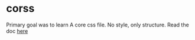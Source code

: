 # corss
Primary goal was to learn
A core css file. No style, only structure.
Read the doc [here](https://raster77.github.io/corss/)
